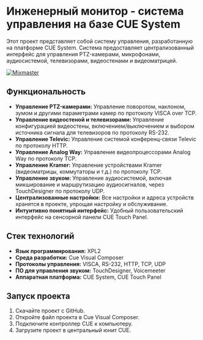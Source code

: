 # Инженерный монитор - система управления на базе CUE System

Этот проект представляет собой систему управления, разработанную на платформе CUE System. Система предоставляет централизованный интерфейс для управления PTZ-камерами, микрофонами, аудиосистемой, телевизорами, видеостенами и видеоматрицей.

[![Mixmaster](https://img.shields.io/badge/Developed%20by-mixmaster-blue?style=for-the-badge)](https://github.com/mixma5ter)

## Функциональность

* **Управление PTZ-камерами:** Управление поворотом, наклоном, зумом и другими параметрами камер по протоколу VISCA over TCP.
* **Управление видеостеной и телевизорами:** Управление конфигурацией видеостены, включением/выключением и выбором источника сигнала для телевизоров по протоколу RS-232.
* **Управление Televic:** Управление системой конференц-связи Televic по протоколу HTTP.
* **Управление Analog Way:** Управление видеопроцессорами Analog Way по протоколу TCP.
* **Управление Kramer:** Управление устройствами Kramer (видеоматрицы, коммутаторы и т.д.) по протоколу TCP.
* **Управление звуком:** Управление аудиосистемой, включая микширование и маршрутизацию аудиосигналов, через TouchDesigner по протоколу UDP.
* **Централизованные настройки:** Все настройки и адреса устройств хранятся в проекте, упрощая настройку и обслуживание.
* **Интуитивно понятный интерфейс:** Удобный пользовательский интерфейс на сенсорной панели CUE Touch Panel.

## Стек технологий

* **Язык программирования:** XPL2
* **Среда разработки:** Cue Visual Composer
* **Протоколы управления:** VISCA, RS-232, HTTP, TCP, UDP
* **ПО для управления звуком:** TouchDesigner, Voicemeeter
* **Аппаратная платформа:** CUE System, CUE Touch Panel

## Запуск проекта

1. Скачайте проект с GitHub.
2. Откройте файл проекта в Cue Visual Composer.
3. Подключите контроллер CUE к компьютеру.
4. Загрузите проект в центральный юнит CUE.
